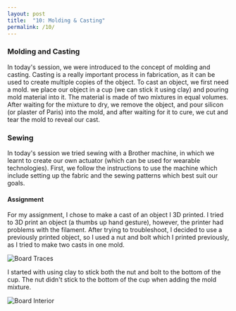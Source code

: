 ```yaml
---
layout: post
title:  "10: Molding & Casting"
permalink: /10/
---
```


### Molding and Casting

In today's session, we were introduced to the concept of molding and casting. Casting is a really important process in fabrication, as it can be used to create multiple copies of the object. To cast an object, we first need a mold. we place our object in a cup (we can stick it using clay) and pouring mold material into it. The material is made of two mixtures in equal volumes. After waiting for the mixture to dry, we remove the object, and pour silicon (or plaster of Paris) into the mold, and after waiting for it to cure, we cut and tear the mold to reveal our cast.

### Sewing

In today's session we tried sewing with a Brother machine, in which we learnt to create our own actuator (which can be used for wearable technologies). First, we follow the instructions to use the machine which include setting up the fabric and the sewing patterns which best suit our goals.

#### Assignment

For my assignment, I chose to make a cast of an object I 3D printed. I tried to 3D print an object (a thumbs up hand gesture), however, the printer had problems with the filament. After trying to troubleshoot, I decided to use a previously printed object, so I used a nut and bolt which I printed previously, as I tried to make two casts in one mold.
   

<img src="a.jpg" alt="Board Traces" >


I started with using clay to stick both the nut and bolt to the bottom of the cup. The nut didn't stick to the bottom of the cup when adding the mold mixture.



<img src="b.jpg" alt="Board Interior" >
